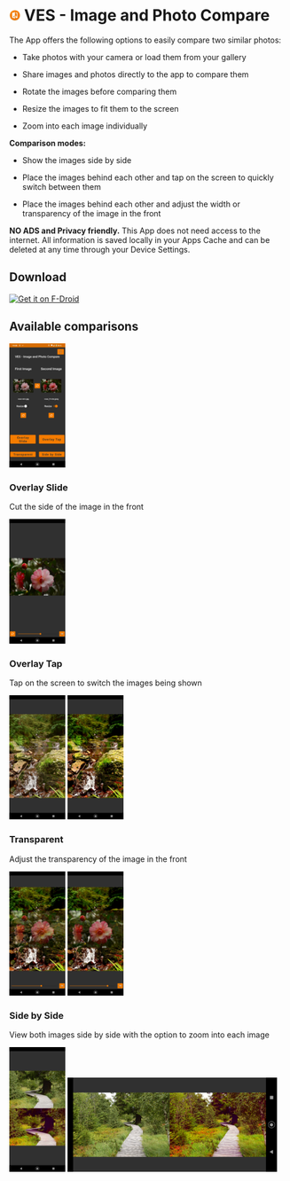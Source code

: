 # <img src="https://github.com/VincentEngel/VES-Image-Compare/blob/master/metadata/en-US/images/icon.png" width=4% height=4%> VES - Image and Photo Compare

The App offers the following options to easily compare two similar photos:

* Take photos with your camera or load them from your gallery

* Share images and photos directly to the app to compare them

* Rotate the images before comparing them

* Resize the images to fit them to the screen

* Zoom into each image individually

<b>Comparison modes:</b>

* Show the images side by side

* Place the images behind each other and tap on the screen to quickly switch between them

* Place the images behind each other and adjust the width or transparency of the image in the front

<b>NO ADS and Privacy friendly.</b> This App does not need access to the internet. All information is saved locally in your Apps Cache and can be deleted at any time through your Device Settings.

## Download

[<img src="https://fdroid.gitlab.io/artwork/badge/get-it-on.png"
     alt="Get it on F-Droid"
     height="80">](https://f-droid.org/packages/com.vincentengelsoftware.vesandroidimagecompare/)

## Available comparisons
<img src="https://github.com/VincentEngel/VES-Image-Compare/blob/master/metadata/en-US/images/phoneScreenshots/menu.png" width=20% height=20%>

### Overlay Slide
<p>Cut the side of the image in the front</p>
<img src="https://github.com/VincentEngel/VES-Image-Compare/blob/master/metadata/en-US/images/phoneScreenshots/overlay_slide_1.png" width=20% height=20%>

### Overlay Tap
<p>Tap on the screen to switch the images being shown</p>
<div>
  <img src="https://github.com/VincentEngel/VES-Image-Compare/blob/master/metadata/en-US/images/phoneScreenshots/tap_1.png" width=20% height=20%>
  <img src="https://github.com/VincentEngel/VES-Image-Compare/blob/master/metadata/en-US/images/phoneScreenshots/tap_2.png" width=20% height=20%>
</div>

### Transparent
<p>Adjust the transparency of the image in the front</p>
<div>
  <img src="https://github.com/VincentEngel/VES-Image-Compare/blob/master/metadata/en-US/images/phoneScreenshots/transparent_1.png" width=20% height=20%>
  <img src="https://github.com/VincentEngel/VES-Image-Compare/blob/master/metadata/en-US/images/phoneScreenshots/transparent_2.png" width=20% height=20%>
</div>

### Side by Side
<p>View both images side by side with the option to zoom into each image</p>
<div>
  <img src="https://github.com/VincentEngel/VES-Image-Compare/blob/master/metadata/en-US/images/phoneScreenshots/side_by_side_1.png" width=20% height=20%>
  <img src="https://github.com/VincentEngel/VES-Image-Compare/blob/master/metadata/en-US/images/phoneScreenshots/side_by_side_2.png" width=75% height=75%>
</div>

